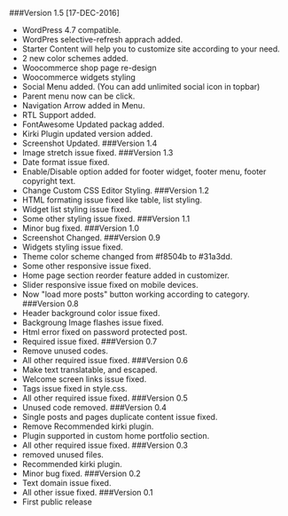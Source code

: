 ###Version 1.5 [17-DEC-2016]
* WordPress 4.7 compatible.
* WordPres selective-refresh apprach added.
* Starter Content will help you to customize site according to your need.
* 2 new color schemes added.
* Woocommerce shop page re-design
* Woocommerce widgets styling
* Social Menu added. (You can add unlimited social icon in topbar)
* Parent menu now can be click.
* Navigation Arrow added in Menu.
* RTL Support added.
* FontAwesome Updated packag added.
* Kirki Plugin updated version added.
* Screenshot Updated.
###Version 1.4
* Image stretch issue fixed.
###Version 1.3
* Date format issue fixed.
* Enable/Disable option added for footer widget, footer menu, footer copyright text.
* Change Custom CSS Editor Styling.
###Version 1.2
* HTML formating issue fixed like table, list styling.
* Widget list styling issue fixed.
* Some other styling issue fixed.
###Version 1.1
* Minor bug fixed.
###Version 1.0
* Screenshot Changed.
###Version 0.9
* Widgets styling issue fixed.
* Theme color scheme changed from #f8504b to #31a3dd.
* Some other responsive issue fixed.
* Home page section reorder feature added in customizer.
* Slider responsive issue fixed on mobile devices.
* Now "load more posts" button working according to category.
###Version 0.8
* Header background color issue fixed.
* Backgroung Image flashes issue fixed.
* Html error fixed on password protected post.
* Required issue fixed.
###Version 0.7
* Remove unused codes.
* All other required issue fixed.
###Version 0.6
* Make text translatable, and escaped.
* Welcome screen links issue fixed.
* Tags issue fixed in style.css.
* All other required issue fixed.
###Version 0.5
* Unused code removed.
###Version 0.4
* Single posts and pages duplicate content issue fixed.
* Remove Recommended kirki plugin.
* Plugin supported in custom home portfolio section.
* All other required issue fixed.
###Version 0.3
* removed unused files.
* Recommended kirki plugin. 
* Minor bug fixed.
###Version 0.2
* Text domain issue fixed.
* All other issue fixed.
###Version 0.1
* First public release